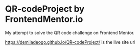 # QR-codeProject by FrontendMentor.io

My attempt to solve the QR code challenge on Frontend Mentor.

https://demiladeogo.github.io/QR-codeProject/ is the live site url
